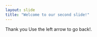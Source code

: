 ```yaml
---
layout: slide
title: "Welcome to our second slide!"
---
```

Thank you
Use the left arrow to go back!.
